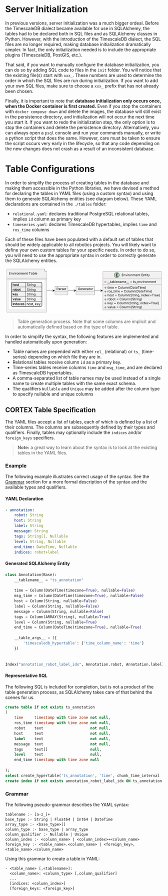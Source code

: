 # Server Initialization

In previous versions, server initialization was a much bigger ordeal. Before the TimescaleDB dialect became available
for use in SQLAlchemy, the tables had to be declared both in SQL files and as SQLAlchemy classes in Python. However,
with the introduction of the TimescaleDB dialect, the SQL files are no longer required, making database initialization
dramatically simpler. In fact, the only initialization needed is to include the appropriate plugins (TimescaleDB,
PostGIS, etc.). 

That said, if you want to manually configure the database initialization, you can do so by adding SQL code to files in
the `init` folder. You will notice that the existing file(s) start with `xxx_`. These numbers are used to determine
the order in which the SQL files are run during initialization. If you want to add your own SQL files, make sure to
choose a `xxx_` prefix that has not already been chosen.

Finally, it is important to note that **database initialization only occurs once, when the Docker container is first
created.** Even if you stop the containers with `docker compose down` and delete the images, the database will
still exist in the persistence directory, and initialization will not occur the next time you start it. If you want
to redo the initialization step, the only option is to stop the containers and delete the persistence directory.
Alternatively, you can always open a `psql` console and run your commands manually, or write a python script
that does the same. However, care must be taken to ensure the script occurs very early in the lifecycle, so that
any code depending on the new changes does not crash as a result of an inconsistent database.

# Table Configurations

In order to simplify the process of creating tables in the database and making them accessible in the Python libraries,
we have devised a method for declaring the tables in YAML files (using a custom syntax) and using them to generate
SQLAlchemy entities (see diagram below). These YAML declarations are contained in the `./tables` folder:

- `relational.yaml`: declares traditional PostgreSQL relational tables, implies `id` column as primary key
- `timeseries.yaml`: declares TimescaleDB hypertables, implies `time` and `ros_time` columns

Each of these files have been populated with a default set of tables that should be widely applicable to all robotics
projects. You will likely want to define your own custom tables for your specific needs. In order to do so, you will
need to use the appropriate syntax in order to correctly generate the SQLAlchemy entities.

[![Table Generation](../../docs/diagrams/table_generation.png)](../../docs/diagrams/table_generation.png)

> Table generation process. Note that some columns are implicit and automatically defined based on the type of table.


In order to simplify the syntax, the following features are implemented and handled automatically upon generation:

- Table names are prepended with either `rel_` (relational) or `ts_` (time-series) depending on which file they are in.
- Relational tables receive column `id` as a primary key.
- Time-series tables receive columns `time` and `msg_time`, and are declared as TimescaleDB hypertables.
- A comma-separated list of table names may be used instead of a single name to create multiple tables with the same
  exact schema.
- The qualifiers `Nullable` and `Unique` may be added after the column type to specify nullable and unique columns

## CORTEX Table Specification

The YAML files accept a list of tables, each of which is defined by a list of their columns. The columns
are subsequently defined by their types and qualifiers. Finally, tables may optionally include the `indices` and/or
`foreign_keys` specifiers.

> **Note:** a great way to learn about the syntax is to look at the existing tables in the YAML files.

### Example

The following example illustrates correct usage of the syntax. See the [Grammar](#grammar) section for a more
formal description of the syntax and the available types and qualifiers.

#### YAML Declaration

```yaml
- annotation:
    robot: String
    host: String
    label: String
    message: String
    tags: String[], Nullable
    level: String, Nullable
    end_time: DateTime, Nullable
    indices: robot+label
```

#### Generated SQLAlchemy Entity

```python
class Annotation(Base):
    __tablename__ = "ts_annotation"

    time = Column(DateTime(timezone=True), nullable=False)
    msg_time = Column(DateTime(timezone=True), nullable=False)
    host = Column(String, nullable=False)
    label = Column(String, nullable=False)
    message = Column(String, nullable=False)
    tags = Column(ARRAY(String), nullable=True)
    level = Column(String, nullable=True)
    end_time = Column(DateTime(timezone=True), nullable=True)

    __table_args__ = ({
        'timescaledb_hypertable': {'time_column_name': 'time'}
    })


Index("annotation_robot_label_idx", Annotation.robot, Annotation.label)
```

#### Representative SQL

The following SQL is included for completion, but is not a product of the table generation process, as SQLAlchemy takes
care of that behind the scenes for us.

```sql
create table if not exists ts_annotation
(
    time     timestamp with time zone not null,
    ros_time timestamp with time zone not null,
    robot    text                     not null,
    host     text                     not null,
    label    text                     not null,
    message  text                     not null,
    tags     text[]                   null,
    level    text                     null,
    end_time timestamp with time zone null

);
select create_hypertable('ts_annotation', 'time', chunk_time_interval := interval '1 day', if_not_exists := TRUE);
create index if not exists annotation_robot_label_idx ON ts_annotation (robot, label);
```

### Grammar

The following pseudo-grammar describes the YAML syntax:
```
tablename :- [a-z_]+
base_type :- String | Float64 | Int64 | DateTime
array_type :- <base_type>[]
column_type :- base_type | array_type
column_qualifier :- Nullable | Unique
column_index :- <column_name> | <column_index>+<column_name>
foreign_key :- <table_name>.<column_name> | <foreign_key>, <table_name>.<column_name>
```

Using this grammar to create a table in YAML:
```
- <table_name> [,<tablename>]:
  <column_name>: <column_type> [,column_qualifier]
  ...
  [indices: <column_index>]
  [foreign_keys: <foreign_key>]
```